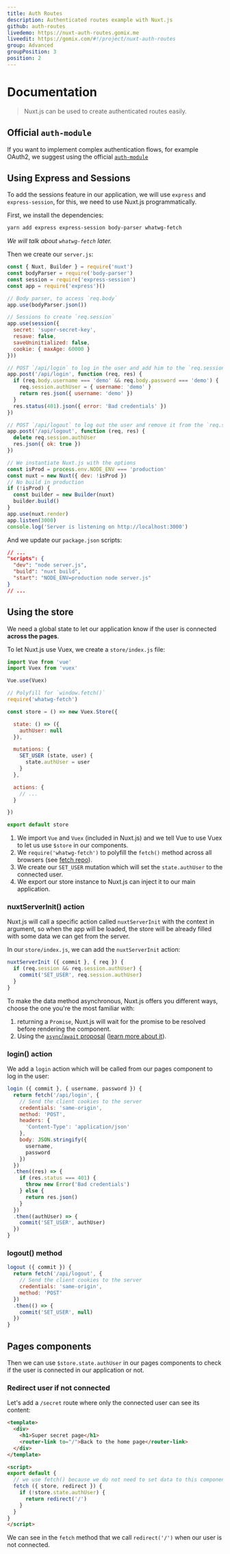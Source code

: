 ```yaml
---
title: Auth Routes
description: Authenticated routes example with Nuxt.js
github: auth-routes
livedemo: https://nuxt-auth-routes.gomix.me
liveedit: https://gomix.com/#!/project/nuxt-auth-routes
group: Advanced
groupPosition: 3
position: 2
---
```


# Documentation

> Nuxt.js can be used to create authenticated routes easily.

## Official `auth-module`

If you want to implement complex authentication flows, for example OAuth2, we suggest using the official [`auth-module`](https://github.com/nuxt-community/auth-module)

## Using Express and Sessions

To add the sessions feature in our application, we will use `express` and `express-session`, for this, we need to use Nuxt.js programmatically.

First, we install the dependencies:

```bash
yarn add express express-session body-parser whatwg-fetch
```

*We will talk about `whatwg-fetch` later.*

Then we create our `server.js`:

```js
const { Nuxt, Builder } = require('nuxt')
const bodyParser = require('body-parser')
const session = require('express-session')
const app = require('express')()

// Body parser, to access `req.body`
app.use(bodyParser.json())

// Sessions to create `req.session`
app.use(session({
  secret: 'super-secret-key',
  resave: false,
  saveUninitialized: false,
  cookie: { maxAge: 60000 }
}))

// POST `/api/login` to log in the user and add him to the `req.session.authUser`
app.post('/api/login', function (req, res) {
  if (req.body.username === 'demo' && req.body.password === 'demo') {
    req.session.authUser = { username: 'demo' }
    return res.json({ username: 'demo' })
  }
  res.status(401).json({ error: 'Bad credentials' })
})

// POST `/api/logout` to log out the user and remove it from the `req.session`
app.post('/api/logout', function (req, res) {
  delete req.session.authUser
  res.json({ ok: true })
})

// We instantiate Nuxt.js with the options
const isProd = process.env.NODE_ENV === 'production'
const nuxt = new Nuxt({ dev: !isProd })
// No build in production
if (!isProd) {
  const builder = new Builder(nuxt)
  builder.build()
}
app.use(nuxt.render)
app.listen(3000)
console.log('Server is listening on http://localhost:3000')
```

And we update our `package.json` scripts:

```json
// ...
"scripts": {
  "dev": "node server.js",
  "build": "nuxt build",
  "start": "NODE_ENV=production node server.js"
}
// ...
```

## Using the store

We need a global state to let our application know if the user is connected **across the pages**.

To let Nuxt.js use Vuex, we create a `store/index.js` file:

```js
import Vue from 'vue'
import Vuex from 'vuex'

Vue.use(Vuex)

// Polyfill for `window.fetch()`
require('whatwg-fetch')

const store = () => new Vuex.Store({

  state: () => ({
    authUser: null
  }),

  mutations: {
    SET_USER (state, user) {
      state.authUser = user
    }
  },

  actions: {
    // ...
  }

})

export default store
```

1. We import `Vue` and `Vuex` (included in Nuxt.js) and we tell Vue to use Vuex to let us use `$store` in our components.
2. We `require('whatwg-fetch')` to polyfill the `fetch()` method across all browsers (see [fetch repo](https://github.com/github/fetch)).
3. We create our `SET_USER` mutation which will set the `state.authUser` to the connected user.
4. We export our store instance to Nuxt.js can inject it to our main application.

### nuxtServerInit() action

Nuxt.js will call a specific action called `nuxtServerInit` with the context in argument, so when the app will be loaded, the store will be already filled with some data we can get from the server.

In our `store/index.js`, we can add the `nuxtServerInit` action:

```js
nuxtServerInit ({ commit }, { req }) {
  if (req.session && req.session.authUser) {
    commit('SET_USER', req.session.authUser)
  }
}
```

To make the data method asynchronous, Nuxt.js offers you different ways, choose the one you're the most familiar with:

1. returning a `Promise`, Nuxt.js will wait for the promise to be resolved before rendering the component.
2. Using the [`async`/`await` proposal](https://github.com/lukehoban/ecmascript-asyncawait) ([learn more about it](https://zeit.co/blog/async-and-await)).

### login() action

We add a `login` action which will be called from our pages component to log in the user:

```js
login ({ commit }, { username, password }) {
  return fetch('/api/login', {
    // Send the client cookies to the server
    credentials: 'same-origin',
    method: 'POST',
    headers: {
      'Content-Type': 'application/json'
    },
    body: JSON.stringify({
      username,
      password
    })
  })
  .then((res) => {
    if (res.status === 401) {
      throw new Error('Bad credentials')
    } else {
      return res.json()
    }
  })
  .then((authUser) => {
    commit('SET_USER', authUser)
  })
}
```

### logout() method

```js
logout ({ commit }) {
  return fetch('/api/logout', {
    // Send the client cookies to the server
    credentials: 'same-origin',
    method: 'POST'
  })
  .then(() => {
    commit('SET_USER', null)
  })
}
```

## Pages components

Then we can use `$store.state.authUser` in our pages components to check if the user is connected in our application or not.

### Redirect user if not connected

Let's add a `/secret` route where only the connected user can see its content:

```html
<template>
  <div>
    <h1>Super secret page</h1>
    <router-link to="/">Back to the home page</router-link>
  </div>
</template>

<script>
export default {
  // we use fetch() because we do not need to set data to this component
  fetch ({ store, redirect }) {
    if (!store.state.authUser) {
      return redirect('/')
    }
  }
}
</script>
```

We can see in the `fetch` method that we call `redirect('/')` when our user is not connected.
